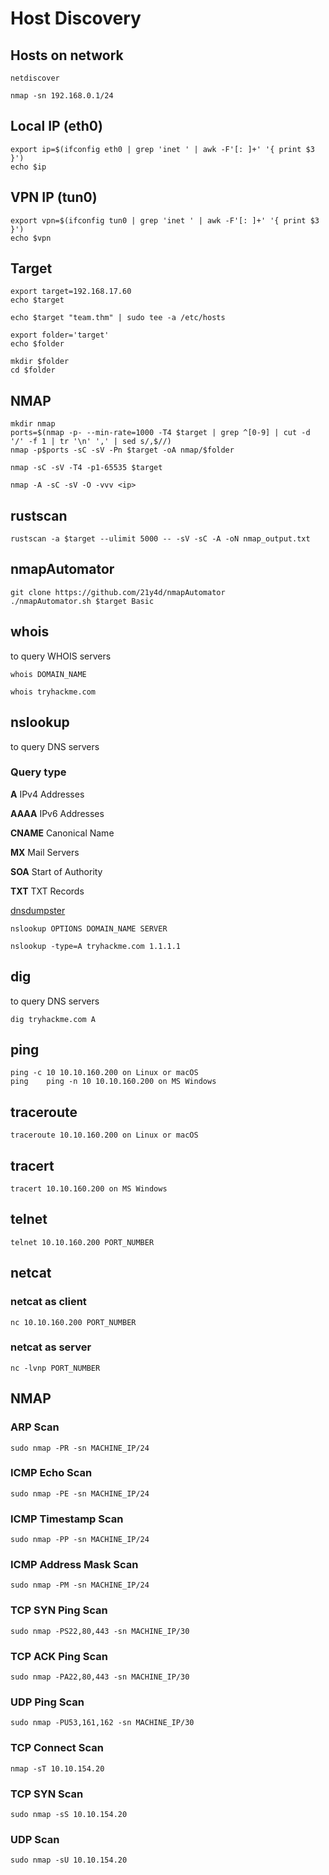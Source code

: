 # Host Discovery

## Hosts on network
```
netdiscover
```
```
nmap -sn 192.168.0.1/24
```

## Local IP (eth0)
```
export ip=$(ifconfig eth0 | grep 'inet ' | awk -F'[: ]+' '{ print $3 }')
echo $ip
```

## VPN IP (tun0)
```
export vpn=$(ifconfig tun0 | grep 'inet ' | awk -F'[: ]+' '{ print $3 }')
echo $vpn
```

## Target
```
export target=192.168.17.60
echo $target

echo $target "team.thm" | sudo tee -a /etc/hosts

export folder='target'
echo $folder

mkdir $folder
cd $folder
``` 

## NMAP
```
mkdir nmap
ports=$(nmap -p- --min-rate=1000 -T4 $target | grep ^[0-9] | cut -d '/' -f 1 | tr '\n' ',' | sed s/,$//)
nmap -p$ports -sC -sV -Pn $target -oA nmap/$folder

nmap -sC -sV -T4 -p1-65535 $target

nmap -A -sC -sV -O -vvv <ip>
```

## rustscan
```
rustscan -a $target --ulimit 5000 -- -sV -sC -A -oN nmap_output.txt
```


## nmapAutomator
```
git clone https://github.com/21y4d/nmapAutomator
./nmapAutomator.sh $target Basic
```

## whois 
to query WHOIS servers
```
whois DOMAIN_NAME

whois tryhackme.com
```

## nslookup
to query DNS servers

### Query type
**A** 	IPv4 Addresses

**AAAA** 	IPv6 Addresses

**CNAME** 	Canonical Name

**MX** 	Mail Servers

**SOA** 	Start of Authority

**TXT** 	TXT Records

[dnsdumpster](https://dnsdumpster.com/)


```
nslookup OPTIONS DOMAIN_NAME SERVER

nslookup -type=A tryhackme.com 1.1.1.1
```

## dig
to query DNS servers

```
dig tryhackme.com A
```


## ping
```
ping -c 10 10.10.160.200 on Linux or macOS
ping 	ping -n 10 10.10.160.200 on MS Windows
```

## traceroute
```
traceroute 10.10.160.200 on Linux or macOS
```

## tracert
```
tracert 10.10.160.200 on MS Windows
```

## telnet
```
telnet 10.10.160.200 PORT_NUMBER
```

## netcat
### netcat as client
```
nc 10.10.160.200 PORT_NUMBER
```

### netcat as server
```
nc -lvnp PORT_NUMBER
```

## NMAP

### ARP Scan 
```
sudo nmap -PR -sn MACHINE_IP/24
```

### ICMP Echo Scan
```
sudo nmap -PE -sn MACHINE_IP/24
```

### ICMP Timestamp Scan
```
sudo nmap -PP -sn MACHINE_IP/24
```

### ICMP Address Mask Scan
```
sudo nmap -PM -sn MACHINE_IP/24
```

### TCP SYN Ping Scan
```
sudo nmap -PS22,80,443 -sn MACHINE_IP/30
```

### TCP ACK Ping Scan
```
sudo nmap -PA22,80,443 -sn MACHINE_IP/30
```

### UDP Ping Scan
```
sudo nmap -PU53,161,162 -sn MACHINE_IP/30
```

### TCP Connect Scan
```
nmap -sT 10.10.154.20
```

### TCP SYN Scan
```
sudo nmap -sS 10.10.154.20
```

### UDP Scan
```
sudo nmap -sU 10.10.154.20
```
